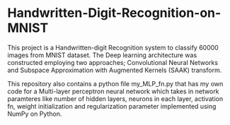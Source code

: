 # Handwritten-Digit-Recognition-on-MNIST
This project is a Handwritten-digit Recognition system to classify 60000 images from MNIST dataset. The Deep learning architecture was constructed employing two approaches; Convolutional Neural Networks and Subspace Approximation with Augmented Kernels (SAAK) transform.

This repository also contains a python file my_MLP_fn.py that has my own code for a Multi-layer perceptron neural network which takes in network paramteres like number of hidden layers, neurons in each layer, activation fn, weight initialization and regularization parameter implemented using NumPy on Python.
